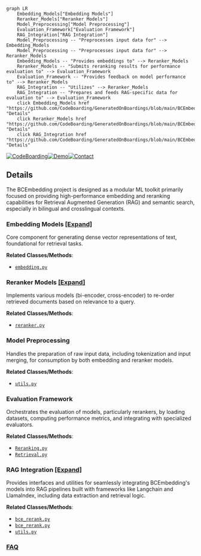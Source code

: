 ```mermaid
graph LR
    Embedding_Models["Embedding Models"]
    Reranker_Models["Reranker Models"]
    Model_Preprocessing["Model Preprocessing"]
    Evaluation_Framework["Evaluation Framework"]
    RAG_Integration["RAG Integration"]
    Model_Preprocessing -- "Preprocesses input data for" --> Embedding_Models
    Model_Preprocessing -- "Preprocesses input data for" --> Reranker_Models
    Embedding_Models -- "Provides embeddings to" --> Reranker_Models
    Reranker_Models -- "Submits reranking results for performance evaluation to" --> Evaluation_Framework
    Evaluation_Framework -- "Provides feedback on model performance to" --> Reranker_Models
    RAG_Integration -- "Utilizes" --> Reranker_Models
    RAG_Integration -- "Prepares and feeds RAG-specific data for evaluation to" --> Evaluation_Framework
    click Embedding_Models href "https://github.com/CodeBoarding/GeneratedOnBoardings/blob/main/BCEmbedding/Embedding_Models.md" "Details"
    click Reranker_Models href "https://github.com/CodeBoarding/GeneratedOnBoardings/blob/main/BCEmbedding/Reranker_Models.md" "Details"
    click RAG_Integration href "https://github.com/CodeBoarding/GeneratedOnBoardings/blob/main/BCEmbedding/RAG_Integration.md" "Details"
```

[![CodeBoarding](https://img.shields.io/badge/Generated%20by-CodeBoarding-9cf?style=flat-square)](https://github.com/CodeBoarding/GeneratedOnBoardings)[![Demo](https://img.shields.io/badge/Try%20our-Demo-blue?style=flat-square)](https://www.codeboarding.org/demo)[![Contact](https://img.shields.io/badge/Contact%20us%20-%20contact@codeboarding.org-lightgrey?style=flat-square)](mailto:contact@codeboarding.org)

## Details

The BCEmbedding project is designed as a modular ML toolkit primarily focused on providing high-performance embedding and reranking capabilities for Retrieval Augmented Generation (RAG) and semantic search, especially in bilingual and crosslingual contexts.

### Embedding Models [[Expand]](./Embedding_Models.md)
Core component for generating dense vector representations of text, foundational for retrieval tasks.


**Related Classes/Methods**:

- <a href="https://github.com/netease-youdao/BCEmbedding/blob/master/BCEmbedding/models/embedding.py" target="_blank" rel="noopener noreferrer">`embedding.py`</a>


### Reranker Models [[Expand]](./Reranker_Models.md)
Implements various models (bi-encoder, cross-encoder) to re-order retrieved documents based on relevance to a query.


**Related Classes/Methods**:

- <a href="https://github.com/netease-youdao/BCEmbedding/blob/master/BCEmbedding/models/reranker.py" target="_blank" rel="noopener noreferrer">`reranker.py`</a>


### Model Preprocessing
Handles the preparation of raw input data, including tokenization and input merging, for consumption by both embedding and reranker models.


**Related Classes/Methods**:

- <a href="https://github.com/netease-youdao/BCEmbedding/blob/master/BCEmbedding/models/utils.py" target="_blank" rel="noopener noreferrer">`utils.py`</a>


### Evaluation Framework
Orchestrates the evaluation of models, particularly rerankers, by loading datasets, computing performance metrics, and integrating with specialized evaluators.


**Related Classes/Methods**:

- <a href="https://github.com/netease-youdao/BCEmbedding/blob/master/BCEmbedding/evaluation/c_mteb/Reranking.py" target="_blank" rel="noopener noreferrer">`Reranking.py`</a>
- <a href="https://github.com/netease-youdao/BCEmbedding/blob/master/BCEmbedding/evaluation/c_mteb/Retrieval.py" target="_blank" rel="noopener noreferrer">`Retrieval.py`</a>


### RAG Integration [[Expand]](./RAG_Integration.md)
Provides interfaces and utilities for seamlessly integrating BCEmbedding's models into RAG pipelines built with frameworks like Langchain and LlamaIndex, including data extraction and retrieval logic.


**Related Classes/Methods**:

- <a href="https://github.com/netease-youdao/BCEmbedding/blob/master/BCEmbedding/tools/langchain/bce_rerank.py" target="_blank" rel="noopener noreferrer">`bce_rerank.py`</a>
- <a href="https://github.com/netease-youdao/BCEmbedding/blob/master/BCEmbedding/tools/llama_index/bce_rerank.py" target="_blank" rel="noopener noreferrer">`bce_rerank.py`</a>
- <a href="https://github.com/netease-youdao/BCEmbedding/blob/master/BCEmbedding/tools/eval_rag/utils.py" target="_blank" rel="noopener noreferrer">`utils.py`</a>




### [FAQ](https://github.com/CodeBoarding/GeneratedOnBoardings/tree/main?tab=readme-ov-file#faq)